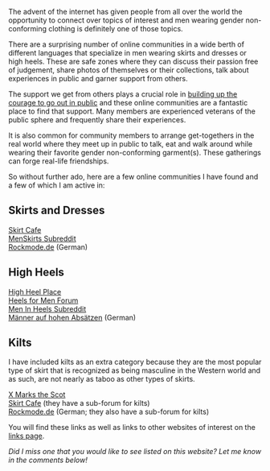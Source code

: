 The advent of the internet has given people from all over the world the opportunity to connect over topics of interest and men wearing gender non-conforming clothing is definitely one of those topics. 

There are a surprising number of online communities in a wide berth of different languages that specialize in men wearing skirts and dresses or high heels. These are safe zones where they can discuss their passion free of judgement, share photos of themselves or their collections, talk about experiences in public and garner support from others.

The support we get from others plays a crucial role in [building up the courage to go out in public](https://www.the-beskirted-man.com/in-public/building-up-the-courage-to-go-out-in-public/) and these online communities are a fantastic place to find that support. Many members are experienced veterans of the public sphere and frequently share their experiences.

It is also common for community members to arrange get-togethers in the real world where they meet up in public to talk, eat and walk around while wearing their favorite gender non-conforming garment(s). These gatherings can forge real-life friendships.

So without further ado, here are a few online communities I have found and a few of which I am active in:

Skirts and Dresses
------------------

[Skirt Cafe](https://www.skirtcafe.org/forums/)  
[MenSkirts Subreddit](https://www.reddit.com/r/Menskirts/)  
[Rockmode.de](https://www.rockmode.de/) (German)

High Heels
----------

[High Heel Place](https://hhplace.org/)  
[Heels for Men Forum](https://heels4men.net/)  
[Men In Heels Subreddit](https://www.reddit.com/r/MenInHeels/)  
[Männer auf hohen Absätzen](https://www.men-on-high-heels.de/) (German)

Kilts
-----

I have included kilts as an extra category because they are the most popular type of skirt that is recognized as being masculine in the Western world and as such, are not nearly as taboo as other types of skirts.

[X Marks the Scot](http://www.xmarksthescot.com/)  
[Skirt Cafe](https://www.skirtcafe.org/forums/) (they have a sub-forum for kilts)  
[Rockmode.de](https://www.rockmode.de/) (German; they also have a sub-forum for kilts)

You will find these links as well as links to other websites of interest on the [links page](https://www.the-beskirted-man.com/links/).

*Did I miss one that you would like to see listed on this website? Let me know in the comments below!*